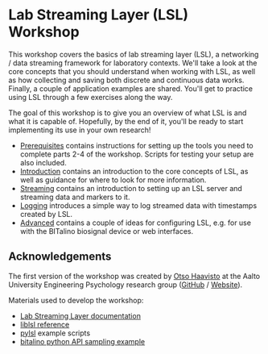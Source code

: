 # Lab Streaming Layer (LSL) Workshop

This workshop covers the basics of lab streaming layer (LSL), a networking / data streaming framework for laboratory contexts. We'll take a look at the core concepts that you should understand when working with LSL, as well as how collecting and saving both discrete and continuous data works. Finally, a couple of application examples are shared. You'll get to practice using LSL through a few exercises along the way.

The goal of this workshop is to give you an overview of what LSL is and what it is capable of. Hopefully, by the end of it, you'll be ready to start implementing its use in your own research!

- [Prerequisites](./00_prerequisites.ipynb) contains instructions for setting up the tools you need to complete parts 2-4 of the workshop. Scripts for testing your setup are also included.
- [Introduction](./01_intro.ipynb) contains an introduction to the core concepts of LSL, as well as guidance for where to look for more information.
- [Streaming](./02_streaming.ipynb) contains an introduction to setting up an LSL server and streaming data and markers to it.
- [Logging](./03_logging.ipynb) introduces a simple way to log streamed data with timestamps created by LSL.
- [Advanced](./04_advanced.ipynb) contains a couple of ideas for configuring LSL, e.g. for use with the BITalino biosignal device or web interfaces.

## Acknowledgements

The first version of the workshop was created by [Otso Haavisto](https://github.com/otsha) at the Aalto University Engineering Psychology research group ([GitHub](https://github.com/aaltoengpsy) / [Website](http://human-ai-interaction.com/)).

Materials used to develop the workshop:
- [Lab Streaming Layer documentation](https://labstreaminglayer.readthedocs.io/)
- [liblsl reference](https://labstreaminglayer.readthedocs.io/projects/liblsl/index.html#)
- [pylsl](https://github.com/labstreaminglayer/pylsl) example scripts
- [bitalino python API sampling example](https://github.com/BITalinoWorld/revolution-python-api/blob/master/samples/sample.py)
